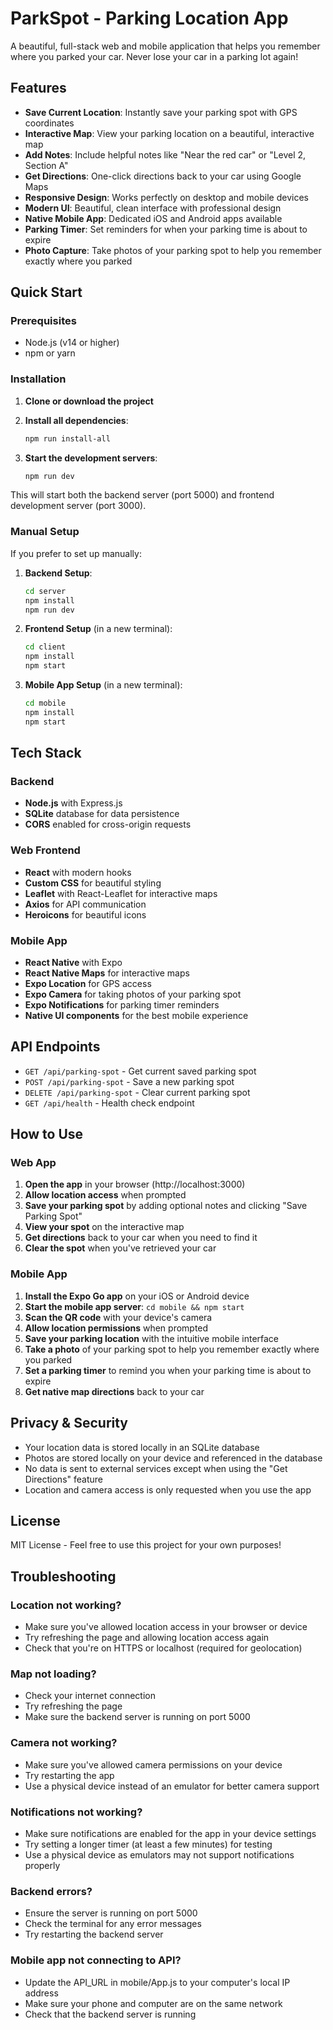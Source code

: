# ParkSpot - Parking Location App

A beautiful, full-stack web and mobile application that helps you remember where you parked your car. Never lose your car in a parking lot again!

## Features

- **Save Current Location**: Instantly save your parking spot with GPS coordinates
- **Interactive Map**: View your parking location on a beautiful, interactive map
- **Add Notes**: Include helpful notes like "Near the red car" or "Level 2, Section A"
- **Get Directions**: One-click directions back to your car using Google Maps
- **Responsive Design**: Works perfectly on desktop and mobile devices
- **Modern UI**: Beautiful, clean interface with professional design
- **Native Mobile App**: Dedicated iOS and Android apps available
- **Parking Timer**: Set reminders for when your parking time is about to expire
- **Photo Capture**: Take photos of your parking spot to help you remember exactly where you parked

## Quick Start

### Prerequisites

- Node.js (v14 or higher)
- npm or yarn

### Installation

1. **Clone or download the project**
2. **Install all dependencies**:
   ```bash
   npm run install-all
   ```

3. **Start the development servers**:
   ```bash
   npm run dev
   ```

This will start both the backend server (port 5000) and frontend development server (port 3000).

### Manual Setup

If you prefer to set up manually:

1. **Backend Setup**:
   ```bash
   cd server
   npm install
   npm run dev
   ```

2. **Frontend Setup** (in a new terminal):
   ```bash
   cd client
   npm install
   npm start
   ```

3. **Mobile App Setup** (in a new terminal):
   ```bash
   cd mobile
   npm install
   npm start
   ```

## Tech Stack

### Backend
- **Node.js** with Express.js
- **SQLite** database for data persistence
- **CORS** enabled for cross-origin requests

### Web Frontend
- **React** with modern hooks
- **Custom CSS** for beautiful styling
- **Leaflet** with React-Leaflet for interactive maps
- **Axios** for API communication
- **Heroicons** for beautiful icons

### Mobile App
- **React Native** with Expo
- **React Native Maps** for interactive maps
- **Expo Location** for GPS access
- **Expo Camera** for taking photos of your parking spot
- **Expo Notifications** for parking timer reminders
- **Native UI components** for the best mobile experience

## API Endpoints

- `GET /api/parking-spot` - Get current saved parking spot
- `POST /api/parking-spot` - Save a new parking spot
- `DELETE /api/parking-spot` - Clear current parking spot
- `GET /api/health` - Health check endpoint

## How to Use

### Web App
1. **Open the app** in your browser (http://localhost:3000)
2. **Allow location access** when prompted
3. **Save your parking spot** by adding optional notes and clicking "Save Parking Spot"
4. **View your spot** on the interactive map
5. **Get directions** back to your car when you need to find it
6. **Clear the spot** when you've retrieved your car

### Mobile App
1. **Install the Expo Go app** on your iOS or Android device
2. **Start the mobile app server**: `cd mobile && npm start`
3. **Scan the QR code** with your device's camera
4. **Allow location permissions** when prompted
5. **Save your parking location** with the intuitive mobile interface
6. **Take a photo** of your parking spot to help you remember exactly where you parked
7. **Set a parking timer** to remind you when your parking time is about to expire
8. **Get native map directions** back to your car

## Privacy & Security

- Your location data is stored locally in an SQLite database
- Photos are stored locally on your device and referenced in the database
- No data is sent to external services except when using the "Get Directions" feature
- Location and camera access is only requested when you use the app

## License

MIT License - Feel free to use this project for your own purposes!

## Troubleshooting

### Location not working?
- Make sure you've allowed location access in your browser or device
- Try refreshing the page and allowing location access again
- Check that you're on HTTPS or localhost (required for geolocation)

### Map not loading?
- Check your internet connection
- Try refreshing the page
- Make sure the backend server is running on port 5000

### Camera not working?
- Make sure you've allowed camera permissions on your device
- Try restarting the app
- Use a physical device instead of an emulator for better camera support

### Notifications not working?
- Make sure notifications are enabled for the app in your device settings
- Try setting a longer timer (at least a few minutes) for testing
- Use a physical device as emulators may not support notifications properly

### Backend errors?
- Ensure the server is running on port 5000
- Check the terminal for any error messages
- Try restarting the backend server

### Mobile app not connecting to API?
- Update the API_URL in mobile/App.js to your computer's local IP address
- Make sure your phone and computer are on the same network
- Check that the backend server is running

